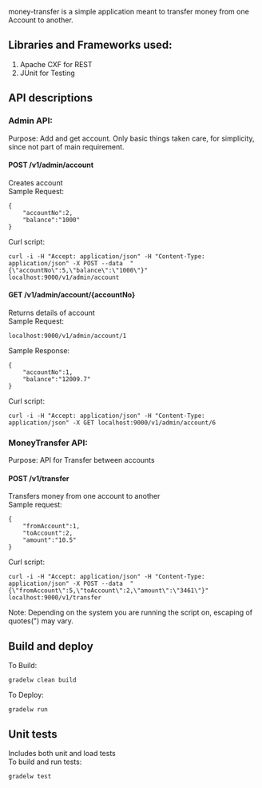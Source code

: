 money-transfer is a simple application meant to transfer money from one Account to another. 

## Libraries and Frameworks used:
1. Apache CXF for REST 
2. JUnit for Testing

## API descriptions

### Admin API:
Purpose: Add and get account. Only basic things taken care, for simplicity, since not part of main requirement.
#### POST /v1/admin/account 
Creates account <br/>
Sample Request:
```
{
	"accountNo":2,
	"balance":"1000"
}
```
Curl script:
```
curl -i -H "Accept: application/json" -H "Content-Type: application/json" -X POST --data  "{\"accountNo\":5,\"balance\":\"1000\"}" localhost:9000/v1/admin/account
```

#### GET /v1/admin/account/{accountNo}
Returns details of account <br/>
Sample Request:
```
localhost:9000/v1/admin/account/1
```
Sample Response:
```
{
	"accountNo":1,
	"balance":"12009.7"
}
```
Curl script:
```
curl -i -H "Accept: application/json" -H "Content-Type: application/json" -X GET localhost:9000/v1/admin/account/6
```

### MoneyTransfer API:
Purpose: API for Transfer between accounts

#### POST /v1/transfer
Transfers money from one account to another <br/>
Sample request:
```
{
	"fromAccount":1,
	"toAccount":2,
	"amount":"10.5"
}
```
Curl script:
```
curl -i -H "Accept: application/json" -H "Content-Type: application/json" -X POST --data  "{\"fromAccount\":5,\"toAccount\":2,\"amount\":\"3461\"}" localhost:9000/v1/transfer
```
Note: Depending on the system you are running the script on, escaping of quotes(") may vary.
 

## Build and deploy
To Build:
```
gradelw clean build
```

To Deploy:
```
gradelw run
```

## Unit tests
Includes both unit and load tests <br/>
To build and run tests:
```
gradelw test
```





